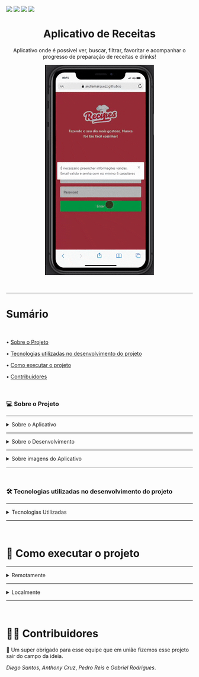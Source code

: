 <img src="https://img.shields.io/github/issues/andremarquezz/ProjetoAppReceitas"/> <img src="https://img.shields.io/github/forks/andremarquezz/ProjetoAppReceitas"/> <img src="https://img.shields.io/github/stars/andremarquezz/ProjetoAppReceitas"/> <img src="https://img.shields.io/github/license/andremarquezz/ProjetoAppReceitas"/>

<h1 align="center">Aplicativo de Receitas</h1>
<p align="center">Aplicativo onde é possivel ver, buscar, filtrar, favoritar e acompanhar o progresso de preparação de receitas e drinks!</p>
<p align="center"> 
  <img src="src/images/app.gif">
 </p>

</br>

---

# Sumário

</br>

• [Sobre o Projeto](#-sobre-o-projeto)

• [Tecnologias utilizadas no desenvolvimento do projeto](#-tecnologias-utilizadas-no-desenvolvimento-do-projeto)

• [Como executar o projeto](#-como-executar-o-projeto)

• [Contribuidores](#-contribuidores)

 </br>

### 💻 Sobre o Projeto

---

  <details>
    <summary>Sobre o Aplicativo</summary>
   </br>
<p>Um aplicativo de receitas que tem como base de dados 2 APIs distintas, uma para comidas e outra para bebidas. No aplicativo é possível ver, buscar, filtrar, favoritar e acompanhar o progresso de preparação de receitas e drinks e caso o usuario saia da aplicação é possivel continuar de onde foi pausada.</p>

## APIs

### TheMealDB API

O [TheMealDB](https://www.themealdb.com/) é um banco de dados aberto de comidas, mantido pela comunidade, com receitas e ingredientes de todo o mundo.
Os end-points são bastante ricos, você pode [vê-los aqui](https://www.themealdb.com/api.php)

### The CockTailDB API
O [CockTailDB](https://www.themealdb.com/) é um banco de dados aberto de bebidas, mantido pela comunidade, com receitas e ingredientes de todo o mundo.
Os end-points também são bastante ricos, você pode [vê-los aqui](https://www.thecocktaildb.com/api.php)
  </details>

---

  <details>
    <summary>Sobre o Desenvolvimento</summary>
    </br>
  Para o desenvolvimento da aplicação foi utilizado tecnologias que você pode consultar <a href="#-tecnologias-utilizadas-no-desenvolvimento-do-projeto">aqui</a>.
  <p>Utilizamos o método Kanban em conjunto com a ferramenta trello e o layout foi construido no figma e tem como foco dispositivos móveis, durante o desenvolvimento foi utilizado a resolução 360 x 640.</p>
<p>Realizamos DMs até a conclusão do projeto no Zoom, para alinhamentos e merge, toda a comunicação assincrona durante o dia de projeto foi feito com a ferramenta Slack</p>
  </details>

---

  <details>
    <summary>Sobre imagens do Aplicativo</summary>
    </br>
  <p>Exemplos de telas do Aplicativo.</p>
 <p align="center"> 
  <img src="src/images/telas.jpg">
 </p>
  </details>

---

 </br>

### 🛠 Tecnologias utilizadas no desenvolvimento do projeto

---

<details>
    <summary>Tecnologias Utilizadas</summary>
    </br>

- **[React](https://github.com/facebook/react)**

- **[React Router Dom](https://github.com/ReactTraining/react-router/tree/master/packages/react-router-dom)**

- **[Redux Tool Kit](https://redux-toolkit.js.org/)**

- **[Jest](https://github.com/facebook/jest#-delightful-javascript-testing)**

- **[React Testing Library](https://testing-library.com/docs/)**

  > Veja o arquivo [package.json](https://github.com/andremarquezz/ProjetoAppReceitas/blob/main/package.json)

  </details>

---

 </br>

# 🚀 Como executar o projeto

---

<details>
    <summary>Remotamente</summary>
    </br>

_Copie a URL abaixo e cole no seu navegador_

```jsx
https://andremarquezz.github.io/ProjetoAppReceitas/#/
```
  </details>
  
---

<details>
 <summary>Localmente</summary>
    </br>

_Pré-requisitos_

Antes de começar, você vai precisar ter instalado em sua máquina as seguintes ferramentas:
[Git](https://git-scm.com), [Node.js](https://nodejs.org/en/).
Além disto é bom ter um editor para trabalhar com o código como [VSCode](https://code.visualstudio.com/)

_1- Clonar o repositorio_

```jsx
git@github.com:andremarquezz/ProjetoAppReceitas.git
```

_2- Executar o comando abaixo no terminal, dentro da pasta do projeto._

```jsx
npm install
```

_3- Executar o comando abaixo no terminal, dentro da pasta do projeto._

```jsx
npm start
```
*A aplicação contém testes, para executar basta digitar o comando abaixo no terminal, dentro da pasta do projeto.  -Em Progresso* 
```jsx 
npm test
```

  </details>

---

</br>

# 👨‍💻 Contribuidores

💜 Um super obrigado para esse equipe que em união fizemos esse projeto sair do campo da ideia.

*Diego Santos*, *Anthony Cruz*, *Pedro Reis* e *Gabriel Rodrigues*.
